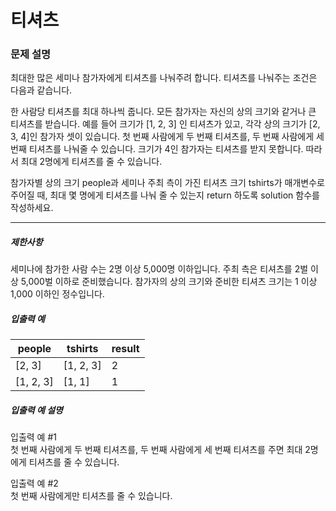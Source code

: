 # 티셔츠

### 문제 설명
최대한 많은 세미나 참가자에게 티셔츠를 나눠주려 합니다. 티셔츠를 나눠주는 조건은 다음과 같습니다.

한 사람당 티셔츠를 최대 하나씩 줍니다.
모든 참가자는 자신의 상의 크기와 같거나 큰 티셔츠를 받습니다.
예를 들어 크기가 [1, 2, 3] 인 티셔츠가 있고, 각각 상의 크기가 [2, 3, 4]인 참가자 셋이 있습니다. 첫 번째 사람에게 두 번째 티셔츠를, 두 번째 사람에게 세 번째 티셔츠를 나눠줄 수 있습니다. 크기가 4인 참가자는 티셔츠를 받지 못합니다. 따라서 최대 2명에게 티셔츠를 줄 수 있습니다.

참가자별 상의 크기 people과 세미나 주최 측이 가진 티셔츠 크기 tshirts가 매개변수로 주어질 때, 최대 몇 명에게 티셔츠를 나눠 줄 수 있는지 return 하도록 solution 함수를 작성하세요.
<hr>

<h5>제한사항</h5>
세미나에 참가한 사람 수는 2명 이상 5,000명 이하입니다.
주최 측은 티셔츠를 2벌 이상 5,000벌 이하로 준비했습니다.
참가자의 상의 크기와 준비한 티셔츠 크기는 1 이상 1,000 이하인 정수입니다.

<h5>입출력 예</h5>
<table class="table">
<thead>
    <tr>
        <th>people</th>
        <th>tshirts</th>
        <th>result</th>
    </tr>
</thead>
<tbody>
    <tr>
        <td>[2, 3]</td>
        <td>[1, 2, 3]</td>
        <td>2</td>
    </tr>
    <tr>
        <td>[1, 2, 3]</td>
        <td>[1, 1]</td>
        <td>1</td>
    </tr>
</tbody>
</table>


<h5>입출력 예 설명</h5>

<p>입출력 예 #1<br>
첫 번째 사람에게 두 번째 티셔츠를, 두 번째 사람에게 세 번째 티셔츠를 주면 최대 2명에게 티셔츠를 줄 수 있습니다.</p>

<p>입출력 예 #2<br>
첫 번째 사람에게만 티셔츠를 줄 수 있습니다.</p>
